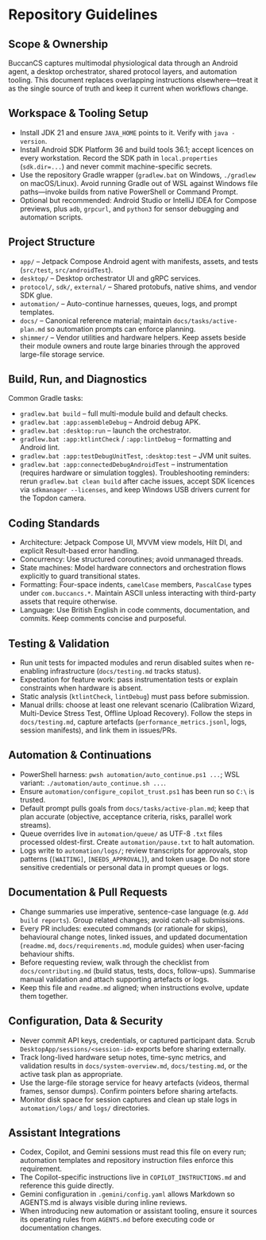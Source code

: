 # Repository Guidelines

## Scope & Ownership
BuccanCS captures multimodal physiological data through an Android agent, a desktop orchestrator, shared protocol layers, and automation tooling. This document replaces overlapping instructions elsewhere—treat it as the single source of truth and keep it current when workflows change.

## Workspace & Tooling Setup
- Install JDK 21 and ensure `JAVA_HOME` points to it. Verify with `java -version`.
- Install Android SDK Platform 36 and build tools 36.1; accept licences on every workstation. Record the SDK path in `local.properties` (`sdk.dir=...`) and never commit machine-specific secrets.
- Use the repository Gradle wrapper (`gradlew.bat` on Windows, `./gradlew` on macOS/Linux). Avoid running Gradle out of WSL against Windows file paths—invoke builds from native PowerShell or Command Prompt.
- Optional but recommended: Android Studio or IntelliJ IDEA for Compose previews, plus `adb`, `grpcurl`, and `python3` for sensor debugging and automation scripts.

## Project Structure
- `app/` – Jetpack Compose Android agent with manifests, assets, and tests (`src/test`, `src/androidTest`).
- `desktop/` – Desktop orchestrator UI and gRPC services.
- `protocol/`, `sdk/`, `external/` – Shared protobufs, native shims, and vendor SDK glue.
- `automation/` – Auto-continue harnesses, queues, logs, and prompt templates.
- `docs/` – Canonical reference material; maintain `docs/tasks/active-plan.md` so automation prompts can enforce planning.
- `shimmer/` – Vendor utilities and hardware helpers.
Keep assets beside their module owners and route large binaries through the approved large-file storage service.

## Build, Run, and Diagnostics
Common Gradle tasks:
- `gradlew.bat build` – full multi-module build and default checks.
- `gradlew.bat :app:assembleDebug` – Android debug APK.
- `gradlew.bat :desktop:run` – launch the orchestrator.
- `gradlew.bat :app:ktlintCheck` / `:app:lintDebug` – formatting and Android lint.
- `gradlew.bat :app:testDebugUnitTest`, `:desktop:test` – JVM unit suites.
- `gradlew.bat :app:connectedDebugAndroidTest` – instrumentation (requires hardware or simulation toggles).
Troubleshooting reminders: rerun `gradlew.bat clean build` after cache issues, accept SDK licences via `sdkmanager --licenses`, and keep Windows USB drivers current for the Topdon camera.

## Coding Standards
- Architecture: Jetpack Compose UI, MVVM view models, Hilt DI, and explicit Result-based error handling.
- Concurrency: Use structured coroutines; avoid unmanaged threads.
- State machines: Model hardware connectors and orchestration flows explicitly to guard transitional states.
- Formatting: Four-space indents, `camelCase` members, `PascalCase` types under `com.buccancs.*`. Maintain ASCII unless interacting with third-party assets that require otherwise.
- Language: Use British English in code comments, documentation, and commits. Keep comments concise and purposeful.

## Testing & Validation
- Run unit tests for impacted modules and rerun disabled suites when re-enabling infrastructure (`docs/testing.md` tracks status).
- Expectation for feature work: pass instrumentation tests or explain constraints when hardware is absent.
- Static analysis (`ktlintCheck`, `lintDebug`) must pass before submission.
- Manual drills: choose at least one relevant scenario (Calibration Wizard, Multi-Device Stress Test, Offline Upload Recovery). Follow the steps in `docs/testing.md`, capture artefacts (`performance_metrics.jsonl`, logs, session manifests), and link them in issues/PRs.

## Automation & Continuations
- PowerShell harness: `pwsh automation/auto_continue.ps1 ...`; WSL variant: `./automation/auto_continue.sh ...`.
- Ensure `automation/configure_copilot_trust.ps1` has been run so `C:\` is trusted.
- Default prompt pulls goals from `docs/tasks/active-plan.md`; keep that plan accurate (objective, acceptance criteria, risks, parallel work streams).
- Queue overrides live in `automation/queue/` as UTF-8 `.txt` files processed oldest-first. Create `automation/pause.txt` to halt automation.
- Logs write to `automation/logs/`; review transcripts for approvals, stop patterns (`[WAITING]`, `[NEEDS_APPROVAL]`), and token usage. Do not store sensitive credentials or personal data in prompt queues or logs.

## Documentation & Pull Requests
- Change summaries use imperative, sentence-case language (e.g. `Add build reports`). Group related changes; avoid catch-all submissions.
- Every PR includes: executed commands (or rationale for skips), behavioural change notes, linked issues, and updated documentation (`readme.md`, `docs/requirements.md`, module guides) when user-facing behaviour shifts.
- Before requesting review, walk through the checklist from `docs/contributing.md` (build status, tests, docs, follow-ups). Summarise manual validation and attach supporting artefacts or logs.
- Keep this file and `readme.md` aligned; when instructions evolve, update them together.
## Configuration, Data & Security
- Never commit API keys, credentials, or captured participant data. Scrub `DesktopApp/sessions/<session-id>` exports before sharing externally.
- Track long-lived hardware setup notes, time-sync metrics, and validation results in `docs/system-overview.md`, `docs/testing.md`, or the active task plan as appropriate.
- Use the large-file storage service for heavy artefacts (videos, thermal frames, sensor dumps). Confirm pointers before sharing artefacts.
- Monitor disk space for session captures and clean up stale logs in `automation/logs/` and `logs/` directories.

## Assistant Integrations
- Codex, Copilot, and Gemini sessions must read this file on every run; automation templates and repository instruction files enforce this requirement.
- The Copilot-specific instructions live in `COPILOT_INSTRUCTIONS.md` and reference this guide directly.
- Gemini configuration in `.gemini/config.yaml` allows Markdown so AGENTS.md is always visible during inline reviews.
- When introducing new automation or assistant tooling, ensure it sources its operating rules from `AGENTS.md` before executing code or documentation changes.
